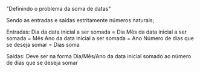 "Definindo o problema da soma de datas"

Sendo as entradas e saídas estritamente números naturais;

Entradas:
	Dia da data inicial a ser somada = Dia
	Mês da data inicial a ser somada = Mês
	Ano da data inicial a ser somada = Ano
	Número de dias que se deseja somar = Dias soma

Saídas:
	Deve ser na forma Dia/Mês/Ano da data inicial somado ao número de dias que se deseja somar
